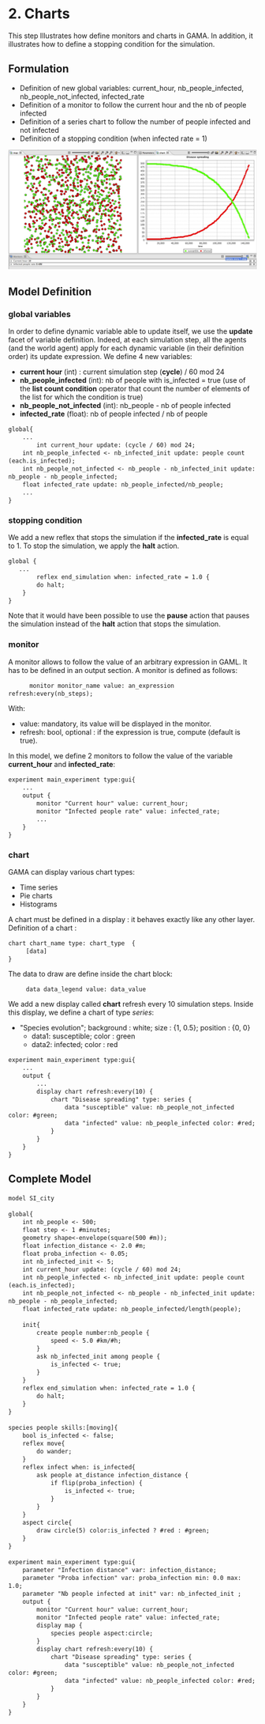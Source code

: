 # 2. Charts
This step Illustrates how define monitors and charts in GAMA. In addition, it illustrates how to define a stopping condition for the simulation.







## Formulation
  * Definition of new global variables: current\_hour, nb\_people\_infected, nb\_people\_not\_infected, infected\_rate
  * Definition of a monitor to follow the current hour and the nb of people infected
  * Definition of a series chart to follow the number of people infected and not infected
  * Definition of a stopping condition (when infected rate = 1)

![images/Incremental_model2.jpg](resources/images/tutorials/Incremental_model2.jpg)





## Model Definition

### global variables
In order to define dynamic variable able to update itself, we use the **update** facet of variable definition.
Indeed, at each simulation step, all the agents (and the world agent) apply for each dynamic variable (in their definition order) its update expression.
We define 4 new variables:
  * **current hour** (int) : current simulation step (**cycle**) / 60 mod 24
  * **nb\_people\_infected** (int): nb of people with is\_infected = true (use of the **list count condition** operator that count the number of elements of the list for which the condition is true)
  * **nb\_people\_not\_infected** (int): nb\_people - nb of people infected
  * **infected\_rate** (float): nb of people infected / nb of people
```
global{
	...
        int current_hour update: (cycle / 60) mod 24;
	int nb_people_infected <- nb_infected_init update: people count (each.is_infected);
	int nb_people_not_infected <- nb_people - nb_infected_init update: nb_people - nb_people_infected;
	float infected_rate update: nb_people_infected/nb_people;
	...
}
```
### stopping condition

We add a new reflex that stops the simulation if the **infected\_rate** is equal to 1. To stop the simulation, we apply the **halt** action.

```
global {
   ...
        reflex end_simulation when: infected_rate = 1.0 {
		do halt;
	}
}
```

Note that it would have been possible to use the **pause** action that pauses the simulation instead of the **halt** action that stops the simulation.

### monitor
A monitor allows to follow the value of an arbitrary expression in GAML. It has to be defined in an output section. A monitor is defined as follows:
```
      monitor monitor_name value: an_expression refresh:every(nb_steps);
```

With:
  * value: mandatory, its value will be displayed in the monitor.
  * refresh: bool, optional : if the expression is true, compute (default is true).

In this model, we define 2 monitors to follow the value of the variable **current\_hour** and **infected\_rate**:
```
experiment main_experiment type:gui{
	...
	output {
		monitor "Current hour" value: current_hour;
		monitor "Infected people rate" value: infected_rate;
		...
	}
}
```

### chart

GAMA can display various chart types:
  * Time series
  * Pie charts
  * Histograms

A chart must be defined in a display : it behaves exactly like any other layer.
Definition of a chart :

```
chart chart_name type: chart_type  {
     [data]
}
```

The data to draw are define inside the chart block:

```
     data data_legend value: data_value
```

We add a new display called **chart** refresh every 10 simulation steps.
Inside this display, we define a chart of type _series_:
  * "Species evolution"; background : white; size : {1, 0.5}; position : {0, 0}
    * data1: susceptible; color : green
    * data2: infected; color : red

```
experiment main_experiment type:gui{
	...
	output {
		...
		display chart refresh:every(10) {
			chart "Disease spreading" type: series {
				data "susceptible" value: nb_people_not_infected color: #green;
				data "infected" value: nb_people_infected color: #red;
			}
		}
	}
}
```




## Complete Model

```
model SI_city

global{
	int nb_people <- 500;
	float step <- 1 #minutes;
	geometry shape<-envelope(square(500 #m));
	float infection_distance <- 2.0 #m;
	float proba_infection <- 0.05;
	int nb_infected_init <- 5;
	int current_hour update: (cycle / 60) mod 24;
	int nb_people_infected <- nb_infected_init update: people count (each.is_infected);
	int nb_people_not_infected <- nb_people - nb_infected_init update: nb_people - nb_people_infected;
	float infected_rate update: nb_people_infected/length(people);
	
	init{
		create people number:nb_people {
			speed <- 5.0 #km/#h;
		}
		ask nb_infected_init among people {
			is_infected <- true;
		}
	}
	reflex end_simulation when: infected_rate = 1.0 {
		do halt;
	}
}

species people skills:[moving]{		
	bool is_infected <- false;
	reflex move{
		do wander;
	}
	reflex infect when: is_infected{
		ask people at_distance infection_distance {
			if flip(proba_infection) {
				is_infected <- true;
			}
		}
	}
	aspect circle{
		draw circle(5) color:is_infected ? #red : #green;
	}
}

experiment main_experiment type:gui{
	parameter "Infection distance" var: infection_distance;
	parameter "Proba infection" var: proba_infection min: 0.0 max: 1.0;
	parameter "Nb people infected at init" var: nb_infected_init ;
	output {
		monitor "Current hour" value: current_hour;
		monitor "Infected people rate" value: infected_rate;
		display map {
			species people aspect:circle;			
		}
		display chart refresh:every(10) {
			chart "Disease spreading" type: series {
				data "susceptible" value: nb_people_not_infected color: #green;
				data "infected" value: nb_people_infected color: #red;
			}
		}
	}
}
```